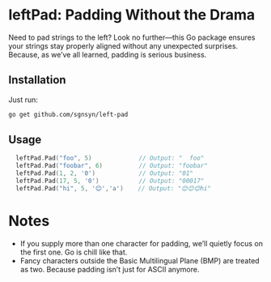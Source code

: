 # leftPad: Padding Without the Drama  

Need to pad strings to the left? Look no further—this Go package ensures your strings stay properly aligned without any unexpected surprises. Because, as we’ve all learned, padding is serious business.  

## Installation  

Just run:  

```bash  
go get github.com/sgnsyn/left-pad
```

## Usage

```go
  leftPad.Pad("foo", 5)             // Output: "  foo"
  leftPad.Pad("foobar", 6)          // Output: "foobar"  
  leftPad.Pad(1, 2, '0')            // Output: "01"  
  leftPad.Pad(17, 5, '0')           // Output: "00017"
  leftPad.Pad("hi", 5, '😊','a')    // Output: "😊😊😊hi"
```
# Notes

- If you supply more than one character for padding, we’ll quietly focus on the first one. Go is chill like that.
- Fancy characters outside the Basic Multilingual Plane (BMP) are treated as two. Because padding isn’t just for ASCII anymore.
